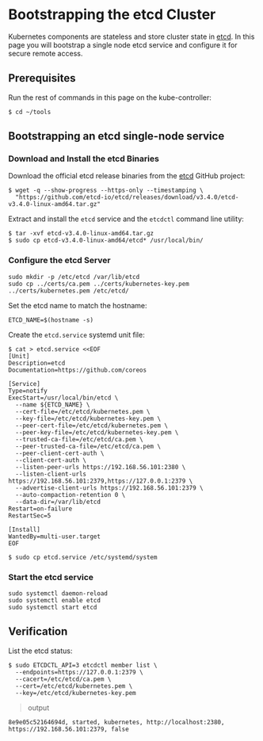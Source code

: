 # Bootstrapping the etcd Cluster

Kubernetes components are stateless and store cluster state in [etcd](https://github.com/etcd-io/etcd). In this page you will bootstrap a single node etcd service and configure it for secure remote access.

## Prerequisites

Run the rest of commands in this page on the kube-controller:

```
$ cd ~/tools
```

## Bootstrapping an etcd single-node service

### Download and Install the etcd Binaries

Download the official etcd release binaries from the [etcd](https://github.com/etcd-io/etcd) GitHub project:

```
$ wget -q --show-progress --https-only --timestamping \
  "https://github.com/etcd-io/etcd/releases/download/v3.4.0/etcd-v3.4.0-linux-amd64.tar.gz"
```

Extract and install the `etcd` service and the `etcdctl` command line utility:

```
$ tar -xvf etcd-v3.4.0-linux-amd64.tar.gz
$ sudo cp etcd-v3.4.0-linux-amd64/etcd* /usr/local/bin/
```

### Configure the etcd Server

```
sudo mkdir -p /etc/etcd /var/lib/etcd
sudo cp ../certs/ca.pem ../certs/kubernetes-key.pem ../certs/kubernetes.pem /etc/etcd/
```

Set the etcd name to match the hostname:

```
ETCD_NAME=$(hostname -s)
```

Create the `etcd.service` systemd unit file:

```
$ cat > etcd.service <<EOF
[Unit]
Description=etcd
Documentation=https://github.com/coreos

[Service]
Type=notify
ExecStart=/usr/local/bin/etcd \
  --name ${ETCD_NAME} \
  --cert-file=/etc/etcd/kubernetes.pem \
  --key-file=/etc/etcd/kubernetes-key.pem \
  --peer-cert-file=/etc/etcd/kubernetes.pem \
  --peer-key-file=/etc/etcd/kubernetes-key.pem \
  --trusted-ca-file=/etc/etcd/ca.pem \
  --peer-trusted-ca-file=/etc/etcd/ca.pem \
  --peer-client-cert-auth \
  --client-cert-auth \
  --listen-peer-urls https://192.168.56.101:2380 \
  --listen-client-urls https://192.168.56.101:2379,https://127.0.0.1:2379 \
  --advertise-client-urls https://192.168.56.101:2379 \
  --auto-compaction-retention 0 \
  --data-dir=/var/lib/etcd
Restart=on-failure
RestartSec=5

[Install]
WantedBy=multi-user.target
EOF

$ sudo cp etcd.service /etc/systemd/system
```

### Start the etcd service

```
sudo systemctl daemon-reload
sudo systemctl enable etcd
sudo systemctl start etcd
```

## Verification

List the etcd status:

```
$ sudo ETCDCTL_API=3 etcdctl member list \
  --endpoints=https://127.0.0.1:2379 \
  --cacert=/etc/etcd/ca.pem \
  --cert=/etc/etcd/kubernetes.pem \
  --key=/etc/etcd/kubernetes-key.pem
```

> output

```
8e9e05c52164694d, started, kubernetes, http://localhost:2380, https://192.168.56.101:2379, false
```
